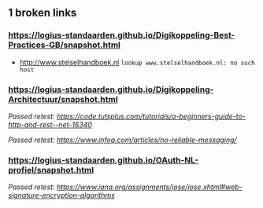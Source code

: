 ## 1 broken links

### https://logius-standaarden.github.io/Digikoppeling-Best-Practices-GB/snapshot.html
* http://www.stelselhandboek.nl `lookup www.stelselhandboek.nl: no such host`

### https://logius-standaarden.github.io/Digikoppeling-Architectuur/snapshot.html
_Passed retest: https://code.tutsplus.com/tutorials/a-beginners-guide-to-http-and-rest--net-16340_

_Passed retest: https://www.infoq.com/articles/no-reliable-messaging/_


### https://logius-standaarden.github.io/OAuth-NL-profiel/snapshot.html
_Passed retest: https://www.iana.org/assignments/jose/jose.xhtml#web-signature-encryption-algorithms_

